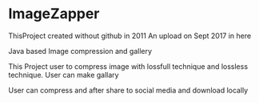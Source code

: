 # ImageZapper

ThisProject created without github in 2011 An upload on Sept 2017 in here

Java based Image compression and gallery

This Project user to compress image with lossfull technique and lossless technique.
User can make gallary

User can compress and after share to social media and download locally 
